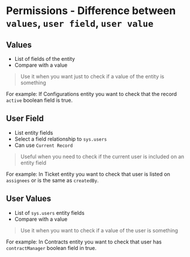 # Permissions - Difference between `values`, `user field`, `user value`

## Values

- List of fields of the entity
- Compare with a value

> Use it when you want just to check if a value of the entity is
> something

For example: If Configurations entity you want to check that the record
`active` boolean field is true.

## User Field

- List entity fields 
- Select a field relationship to `sys.users`
- Can use `Current Record`

> Useful when you need to check if the current user is included on an
> entity field

For example: In Ticket entity you want to check that user is listed on
`assignees` or is the same as `createdBy`.

## User Values

- List of `sys.users` entity fields
- Compare with a value

> Use it when you want to check if a value of the user is something

For example: In Contracts entity you want to check that user has
`contractManager` boolean field in true.
